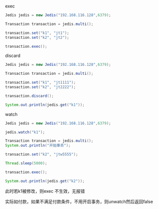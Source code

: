 exec

```java
Jedis jedis = new Jedis("192.168.116.128",6379);

Transaction transaction = jedis.multi();

transaction.set("k1", "jt1");
transaction.set("k2", "jt2");

transaction.exec();
```

discard

```java
Jedis jedis = new Jedis("192.168.116.128",6379);

Transaction transaction = jedis.multi();

transaction.set("k1", "jt1111");
transaction.set("k2", "jt2222");

transaction.discard();

System.out.println(jedis.get("k1"));
```

watch

```java
Jedis jedis = new Jedis("192.168.116.128",6379);

jedis.watch("k1");

Transaction transaction = jedis.multi();
System.out.println("开始事务");

transaction.set("k2", "jtw5555");

Thread.sleep(5000);

transaction.exec();

System.out.println(jedis.get("k2"));
```

此时若k1被修改，则exec 不生效，无报错



实际如付款，如果不满足付款条件，不用开启事务，则unwatch然后返回false